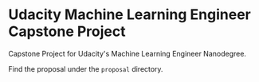 # Udacity Machine Learning Engineer Capstone Project

Capstone Project for Udacity's Machine Learning Engineer Nanodegree.

Find the proposal under the `proposal` directory.
